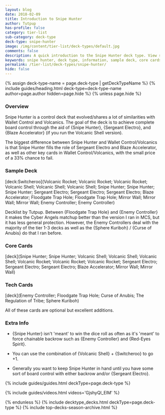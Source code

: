 ```yaml
---
layout: blog
date: 2018-02-09
title: Introduction to Snipe Hunter
author: Tutpup
has-profile: false
category: tier-list
sub-category: deck-type
deck-type: snipe-hunter
image: /img/content/tier-list/deck-types/default.jpg
comments: false
description: A quick introduction to the Snipe Hunter deck type. View sample deck, core cards, tech cards, quick tips, guides, videos and other information.
keywords: snipe hunter, deck type, information, sample deck, core cards, tech cards, quick tips, guides, videos
permalink: /tier-list/deck-types/snipe-hunter/
hide: false
---
```


{% assign deck-type-name = page.deck-type | getDeckTypeName %}
{% include guides/heading.html deck-type=deck-type-name author=page.author hidden=page.hide %}
{% unless page.hide %}

### Overview
Snipe Hunter is a control deck that evolved/shares a lot of similarities with Wallet Control and Volcanics. The goal of the deck is to achieve complete board control through the aid of {Snipe Hunter}, {Sergeant Electro}, and {Blaze Accelerator} (if you run the Volcanic Shell version).

The biggest difference between Snipe Hunter and Wallet Control/Volcanics is that Snipe Hunter fills the role of Sergeant Electro and Blaze Accelerator, as well as other key cards in Wallet Control/Volcanics, with the small price of a 33% chance to fail.

### Sample Deck

[deck:Switcheroo](Volcanic Rocket; Volcanic Rocket; Volcanic Rocket; Volcanic Shell; Volcanic Shell; Volcanic Shell; Snipe Hunter; Snipe Hunter; Snipe Hunter; Sergeant Electro; Sergeant Electro; Sergeant Electro; Blaze Accelerator; Floodgate Trap Hole; Floodgate Trap Hole; Mirror Wall; Mirror Wall; Mirror Wall; Enemy Controller; Enemy Controller)

Decklist by Tutpup. Between {Floodgate Trap Hole} and {Enemy Controller} it makes the Cyber Angels matchup better than the version I ran in MCS, but it has less general protection. However, the Enemy Controllers deal with the majority of the tier 1-3 decks as well as the {Sphere Kuriboh} / {Curse of Anubis} do that I ran before.

### Core Cards

[deck](Snipe Hunter; Snipe Hunter; Volcanic Shell; Volcanic Shell; Volcanic Shell; Volcanic Rocket; Volcanic Rocket; Volcanic Rocket; Sergeant Electro; Sergeant Electro; Sergeant Electro; Blaze Accelerator; Mirror Wall; Mirror Wall)

### Tech Cards

[deck](Enemy Controller; Floodgate Trap Hole; Curse of Anubis; The Regulation of Tribe; Sphere Kuriboh)

All of these cards are optional but excellent additions.

### Extra Info

- {Snipe Hunter} isn't 'meant' to win the dice roll as often as it's 'meant' to force chainable backrow such as {Enemy Controller} and {Red-Eyes Spirit}.

- You can use the combination of {Volcanic Shell} + {Switcheroo} to go +1.

- Generally you want to keep Snipe Hunter in hand until you have some sort of board control with either backrow and/or {Sergeant Electro}.

{% include guides/guides.html deckType=page.deck-type %}

{% include guides/videos.html videos='GjshyQl_ElM' %}

{% endunless %}
{% include decktype_decks.html deckType=page.deck-type %}
{% include top-decks-season-archive.html %}